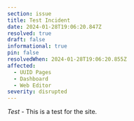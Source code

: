 ```yaml
---
section: issue
title: Test Incident
date: 2024-01-28T19:06:20.847Z
resolved: true
draft: false
informational: true
pin: false
resolvedWhen: 2024-01-28T19:06:20.855Z
affected:
  - UUID Pages
  - Dashboard
  - Web Editor
severity: disrupted
---
```

*Test* - This is a test for the site.